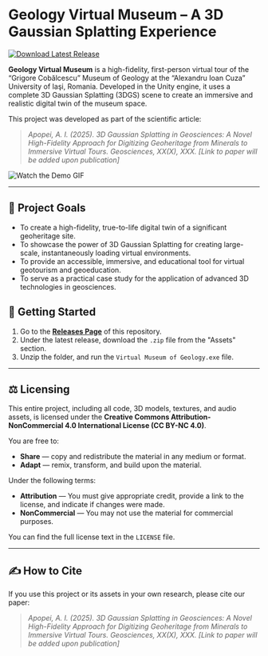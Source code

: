 # Geology Virtual Museum – A 3D Gaussian Splatting Experience

[![Download Latest Release](https://img.shields.io/badge/Download_Latest_Release_%E2%86%93-1f425f?style=for-the-badge)](https://github.com/aapopei/Virtual-Museum-of-Geology/releases/latest)

**Geology Virtual Museum** is a high-fidelity, first-person virtual tour of the “Grigore Cobălcescu” Museum of Geology at the “Alexandru Ioan Cuza” University of Iaşi, Romania. Developed in the Unity engine, it uses a complete 3D Gaussian Splatting (3DGS) scene to create an immersive and realistic digital twin of the museum space.

This project was developed as part of the scientific article:
> *Apopei, A. I. (2025). 3D Gaussian Splatting in Geosciences: A Novel High-Fidelity Approach for Digitizing Geoheritage from Minerals to Immersive Virtual Tours. Geosciences, XX(X), XXX. [Link to paper will be added upon publication]*

![Watch the Demo GIF](path/to/your/demo.gif)

---

## 🎯 Project Goals

* To create a high-fidelity, true-to-life digital twin of a significant geoheritage site.
* To showcase the power of 3D Gaussian Splatting for creating large-scale, instantaneously loading virtual environments.
* To provide an accessible, immersive, and educational tool for virtual geotourism and geoeducation.
* To serve as a practical case study for the application of advanced 3D technologies in geosciences.

## 🚀 Getting Started

1.  Go to the [**Releases Page**](https://github.com/your-username/Virtual-Museum-of-Geology/releases/latest) of this repository.
2.  Under the latest release, download the `.zip` file from the "Assets" section.
3.  Unzip the folder, and run the `Virtual Museum of Geology.exe` file.

---

## ⚖️ Licensing

This entire project, including all code, 3D models, textures, and audio assets, is licensed under the **Creative Commons Attribution-NonCommercial 4.0 International License (CC BY-NC 4.0)**.

You are free to:
* **Share** — copy and redistribute the material in any medium or format.
* **Adapt** — remix, transform, and build upon the material.

Under the following terms:
* **Attribution** — You must give appropriate credit, provide a link to the license, and indicate if changes were made.
* **NonCommercial** — You may not use the material for commercial purposes.

You can find the full license text in the `LICENSE` file.

---

## ✍️ How to Cite

If you use this project or its assets in your own research, please cite our paper:

> *Apopei, A. I. (2025). 3D Gaussian Splatting in Geosciences: A Novel High-Fidelity Approach for Digitizing Geoheritage from Minerals to Immersive Virtual Tours. Geosciences, XX(X), XXX. [Link to paper will be added upon publication]*
